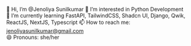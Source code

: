 👋 Hi, I’m @Jenoliya Sunilkumar
👀 I’m interested in Python Development  
🌱 I’m currently learning FastAPI, TailwindCSS, Shadcn UI, Django, Qwik, ReactJS, NextJS, Typescript
📫 How to reach me: jenoliyasunilkumar@gmail.com  
😄 Pronouns: she/her
